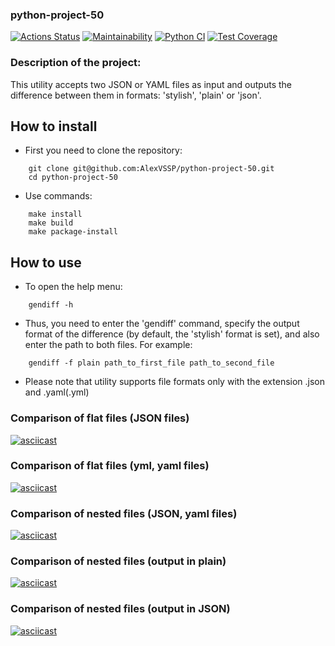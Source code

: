 ### python-project-50
[![Actions Status](https://github.com/AlexVSSP/python-project-50/workflows/hexlet-check/badge.svg)](https://github.com/AlexVSSP/python-project-50/actions)
[![Maintainability](https://api.codeclimate.com/v1/badges/6a419b22b1daf6cc6550/maintainability)](https://codeclimate.com/github/AlexVSSP/python-project-50/maintainability)
[![Python CI](https://github.com/AlexVSSP/python-project-50/actions/workflows/pyci.yml/badge.svg)](https://github.com/AlexVSSP/python-project-50/actions/workflows/pyci.yml)
[![Test Coverage](https://api.codeclimate.com/v1/badges/6a419b22b1daf6cc6550/test_coverage)](https://codeclimate.com/github/AlexVSSP/python-project-50/test_coverage)

### Description of the project:

This utility accepts two JSON or YAML files as input and outputs the difference between them in formats: 'stylish', 'plain' or 'json'.

## How to install

- First you need to clone the repository:
```
    git clone git@github.com:AlexVSSP/python-project-50.git
    cd python-project-50
```
- Use commands:
```
    make install
    make build
    make package-install
```

## How to use

- To open the help menu:
```
    gendiff -h
```
- Thus, you need to enter the 'gendiff' command, specify the output format of the difference (by default, the 'stylish' format is set), and also enter the path to both files. For example:
```  
    gendiff -f plain path_to_first_file path_to_second_file
```
- Please note that utility supports file formats only with the extension .json and .yaml(.yml) 

### Comparison of flat files (JSON files)
[![asciicast](https://asciinema.org/a/518768.svg)](https://asciinema.org/a/518768)

### Comparison of flat files (yml, yaml files)
[![asciicast](https://asciinema.org/a/520143.svg)](https://asciinema.org/a/520143)

### Comparison of nested files (JSON, yaml files)
[![asciicast](https://asciinema.org/a/522370.svg)](https://asciinema.org/a/522370)

### Comparison of nested files (output in plain)
[![asciicast](https://asciinema.org/a/526834.svg)](https://asciinema.org/a/526834)

### Comparison of nested files (output in JSON)
[![asciicast](https://asciinema.org/a/527742.svg)](https://asciinema.org/a/527742)
